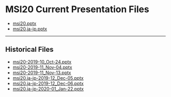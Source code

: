 <!--
This is a machine generated file,
and should not be edited,
as it will be overwritten with future updates.

If you have questions around this process
please contact Scott Cate
-->

# MSI20 Current Presentation Files

- [msi20.pptx](https://globaleventcdn.blob.core.windows.net/assets/msi/msi20/msi20.pptx)
- [msi20.ja-jp.pptx](https://globaleventcdn.blob.core.windows.net/assets/msi/msi20/msi20.ja-jp.pptx)
---
## Historical Files
- [msi20-2019-10_Oct-24.pptx](https://globaleventcdn.blob.core.windows.net/assets/msi/msi20/msi20-2019-10_Oct-24.pptx)
- [msi20-2019-11_Nov-04.pptx](https://globaleventcdn.blob.core.windows.net/assets/msi/msi20/msi20-2019-11_Nov-04.pptx)
- [msi20-2019-11_Nov-13.pptx](https://globaleventcdn.blob.core.windows.net/assets/msi/msi20/msi20-2019-11_Nov-13.pptx)
- [msi20.ja-jp-2019-12_Dec-05.pptx](https://globaleventcdn.blob.core.windows.net/assets/msi/msi20/msi20.ja-jp-2019-12_Dec-05.pptx)
- [msi20.ja-jp-2019-12_Dec-06.pptx](https://globaleventcdn.blob.core.windows.net/assets/msi/msi20/msi20.ja-jp-2019-12_Dec-06.pptx)
- [msi20.ja-jp-2020-01_Jan-22.pptx](https://globaleventcdn.blob.core.windows.net/assets/msi/msi20/msi20.ja-jp-2020-01_Jan-22.pptx)



